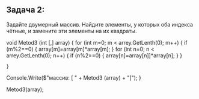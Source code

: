 ## Задача 2: 

Задайте двумерный массив. Найдите элементы, у которых оба индекса чётные, и замените эти элементы на их квадраты.

void Metod3 (int [,] array)
{
    for (int m=0; m < arrey.GetLenth(0); m++)
    {
        if (m%2==0)
        {
            array[m]=array[m]*array[m];
        }
        for (int n=0; n < arrey.GetLenth(0); n++)
        {
            if (n%2==0)
            {
            array[n]=array[n]]*array[n];
            }
        }

    }
Console.Write($"массив: [ " + Metod3 (array) + "]");
}

Metod3(array);
